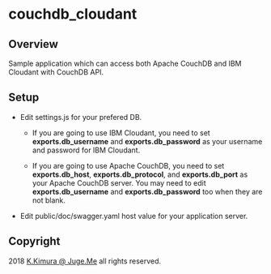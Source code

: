 # couchdb_cloudant


## Overview

Sample application which can access both Apache CouchDB and IBM Cloudant with CouchDB API.


## Setup

- Edit settings.js for your prefered DB.

    - If you are going to use IBM Cloudant, you need to set **exports.db_username** and **exports.db_password** as your username and password for IBM Cloudant.

    - If you are going to use Apache CouchDB, you need to set **exports.db_host**, **exports.db_protocol**, and **exports.db_port** as your Apache CouchDB server. You may need to edit **exports.db_username** and **exports.db_password** too when they are not blank.

- Edit public/doc/swagger.yaml host value for your application server.


## Copyright

2018 [K.Kimura @ Juge.Me](https://github.com/dotnsf) all rights reserved.

